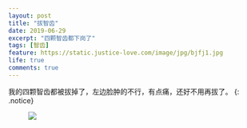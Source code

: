 ```yaml
---
layout: post
title: "拔智齿"
date: 2019-06-29
excerpt: "四颗智齿都下岗了"
tags: [智齿]
feature: https://static.justice-love.com/image/jpg/bjfj1.jpg
life: true
comments: true
---
```

我的四颗智齿都被拔掉了，左边脸肿的不行，有点痛，还好不用再拔了。
{: .notice}
<figure>
    <img src="{{ site.staticUrl }}/yanyan/image/bazhichi.jpg?imageMogr2/auto-orient" />
</figure>
